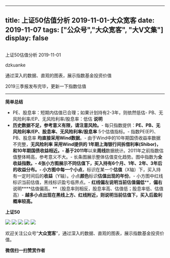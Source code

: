 
---
title:   上证50估值分析 2019-11-01-大众宽客
date: 2019-11-07
tags: ["公众号","大众宽客", "大V文集"]
display: false
---


## 



上证50估值分析 2019-11-01




dzkuanke




通过深入的数据、直观的图表，展示指数基金投资价值


2019三季报发布完毕，更新一下指数估值

****

**简单总结**
- PE、股息率：短期内估值已合理；如果计划持有2-3年，则依然低估- PB、无风险利率/EP、无风险利率/股息率：低估
**说明**
- **历史数据不足，参考意义有限，请注意风险。**- 每只指数提供：**PE、PB、无风险利率/EP、股息率、无风险利率/股息率**&nbsp;5个估值指标。- 指数PE(EP)、PB、股息率&nbsp;**均直接采用Wind数据**。- 由于Wind中的10年期国债收益率数据不完整，**无风险利率&nbsp;**采用Wind提供的&nbsp;**1年期上海银行间拆借利率(Shibor)**，和10年期国债收益相近。- 基于**2011年**以来**周线**数据统计。2011年之前指数估值整体畸高，参考意义不大。- 长条图展示整体估值变化趋势。图中指数为**全收益指数。******- **4张小方图展示不同估值下，买入持有6个月、1年、2年、3年后的收益分布。**- 小方图中**每一个小点**，标识在某一个**估值**（X轴）下，买入持有一定时间后的**收益**（Y轴）。小点**颜色**标识**估值出现的年份**。- 小方图中红线标识当前估值，黑线标识盈亏临界点。- **红线偏左****说明当前****估值偏低****，****偏右****说明****估值偏高。**（股息率则相反，股息率高、估值低；股息率低、估值高）- **越多小点出现在黑线上方、红线附近，则说明当前估值下，买入后盈利概率较高。**


**上证50**

<img class="rich_pages js_insertlocalimg" data-ratio="1.1217472118959109" data-s="300,640" src="https://mmbiz.qpic.cn/mmbiz_png/PKw3FQPmhIh1LVu0V2v3L8USSMU8M3DibB9zm9lACVn7qx2pCBJ4JFKaz3U0Laq5Oexn4Xibj1aOibH74tvILkbtg/640?wx_fmt=png" data-type="png" data-w="1076" style=""/>

<img class="rich_pages js_insertlocalimg" data-ratio="1.1217472118959109" data-s="300,640" src="https://mmbiz.qpic.cn/mmbiz_png/PKw3FQPmhIh1LVu0V2v3L8USSMU8M3DibO9JTEL3VwicGKfu6L2E4fxoaHxYjSrXK64WjegeFyfnOsK5lkGQ8FDw/640?wx_fmt=png" data-type="png" data-w="1076" style=""/>

<img class="rich_pages js_insertlocalimg" data-ratio="1.1236059479553904" data-s="300,640" src="https://mmbiz.qpic.cn/mmbiz_png/PKw3FQPmhIh1LVu0V2v3L8USSMU8M3DibFj7tvWSASCnDwiaZs11CTdgfjQEqul1Dtu9ABTnXYBEG8oOOYOEadqg/640?wx_fmt=png" data-type="png" data-w="1076" style=""/>

<img class="rich_pages js_insertlocalimg" data-ratio="1.1236059479553904" data-s="300,640" src="https://mmbiz.qpic.cn/mmbiz_png/PKw3FQPmhIh1LVu0V2v3L8USSMU8M3DibWqX5Y4cz83cX6Jqdg46q1I1maQoUpLWrVlQt11icwevb5miaATzwU7qg/640?wx_fmt=png" data-type="png" data-w="1076" style=""/>

<img class="rich_pages js_insertlocalimg" data-ratio="1.1236059479553904" data-s="300,640" src="https://mmbiz.qpic.cn/mmbiz_png/PKw3FQPmhIh1LVu0V2v3L8USSMU8M3Dib11RL8C443iajqHNTGGC8svRrX0hffMwY8FRY8NzxxchDlUY0ia72gxKQ/640?wx_fmt=png" data-type="png" data-w="1076" style=""/>



欢迎关注公众号“**大众宽客**”，通过深入的数据、直观的图表，展示指数基金投资价值。


**微信扫一扫赞赏作者**













